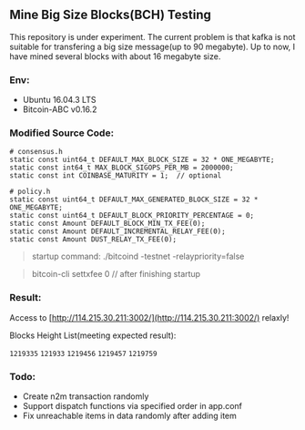## Mine Big Size Blocks(BCH) Testing

This repository is under experiment. The current problem is that kafka is not suitable for transfering a big size message(up to 90 megabyte). Up to now, I have mined several blocks with about 16 megabyte size.

### Env:

- Ubuntu 16.04.3 LTS
- Bitcoin-ABC v0.16.2

### Modified Source Code:

```
# consensus.h
static const uint64_t DEFAULT_MAX_BLOCK_SIZE = 32 * ONE_MEGABYTE;
static const int64_t MAX_BLOCK_SIGOPS_PER_MB = 2000000;
static const int COINBASE_MATURITY = 1;  // optional

# policy.h
static const uint64_t DEFAULT_MAX_GENERATED_BLOCK_SIZE = 32 * ONE_MEGABYTE;
static const uint64_t DEFAULT_BLOCK_PRIORITY_PERCENTAGE = 0;
static const Amount DEFAULT_BLOCK_MIN_TX_FEE(0);
static const Amount DEFAULT_INCREMENTAL_RELAY_FEE(0);
static const Amount DUST_RELAY_TX_FEE(0);
```

> startup command: ./bitcoind -testnet -relaypriority=false

> bitcoin-cli settxfee 0    // after finishing startup

### Result:

Access to [http://114.215.30.211:3002/](http://114.215.30.211:3002/) relaxly!

Blocks Height List(meeting expected result):

   `1219335` `121933` `1219456` `1219457` `1219759`

### Todo:

- Create n2m transaction randomly
- Support dispatch functions via specified order in app.conf
- Fix unreachable items in data randomly after adding item

